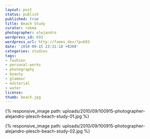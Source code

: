 ```yaml
---
layout: post
status: publish
published: true
title: Beach Study
curator: rokma
photographer: alejandro
wordpress_id: 693
wordpress_url: http://fumes.dev/?p=693
date: '2010-09-15 23:31:18 +0200'
categories: studies
tags:
- fashion
- personal-works
- photography
- beauty
- glamour
- editorial
- water
license:
thumb: beach.jpg
---
```


{% responsive_image path: uploads/2010/09/100915-photographer-alejandro-plesch-beach-study-01.jpg %}

{% responsive_image path: uploads/2010/09/100915-photographer-alejandro-plesch-beach-study-02.jpg %}

